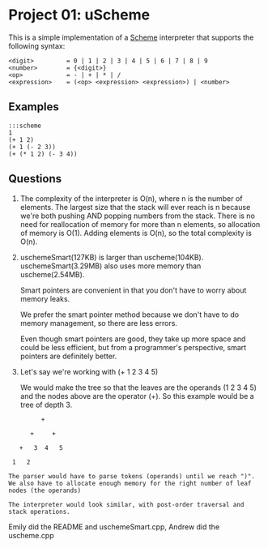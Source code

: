 Project 01: uScheme
===================

This is a simple implementation of a [Scheme] interpreter that supports the
following syntax:

    <digit>         = 0 | 1 | 2 | 3 | 4 | 5 | 6 | 7 | 8 | 9
    <number>        = {<digit>}
    <op>            = - | + | * | /
    <expression>    = (<op> <expression> <expression>) | <number>

Examples
--------

    :::scheme
    1
    (+ 1 2)
    (+ 1 (- 2 3))
    (+ (* 1 2) (- 3 4))

[Scheme]:   https://en.wikipedia.org/wiki/Scheme_(programming_language)


Questions
---------

1. The complexity of the interpreter is O(n), where n is the number of elements. The largest size that the stack will ever reach is n because we're both pushing AND popping numbers from the stack. There is no need for reallocation of memory for more than n elements, so allocation of memory is O(1). Adding elements is O(n), so the total complexity is O(n).

2. uschemeSmart(127KB) is larger than uscheme(104KB). uschemeSmart(3.29MB) also uses more memory than uscheme(2.54MB).

	Smart pointers are convenient in that you don't have to worry about memory leaks.

	We prefer the smart pointer method because we don't have to do memory management, so there are less errors.

	Even though smart pointers are good, they take up more space and could be less efficient, but from a programmer's perspective, smart pointers are definitely better.

3. Let's say we're working with (+ 1 2 3 4 5)

	We would make the tree so that the leaves are the operands (1 2 3 4 5) and the nodes above are the operator (+). So this example would be a tree of depth 3.

```
         +

      +     +

   +   3  4   5

 1   2

```


	The parser would have to parse tokens (operands) until we reach ")". We also have to allocate enough memory for the right number of leaf nodes (the operands)

	The interpreter would look similar, with post-order traversal and stack operations.

Emily did the README and uschemeSmart.cpp, Andrew did the uscheme.cpp
